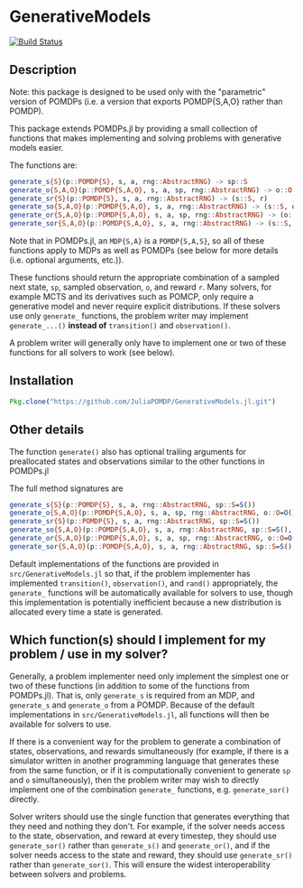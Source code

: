 # GenerativeModels

[![Build Status](https://travis-ci.org/zsunberg/GenerativeModels.jl.svg?branch=master)](https://travis-ci.org/zsunberg/GenerativeModels.jl)

## Description

Note: this package is designed to be used only with the "parametric" version of POMDPs (i.e. a version that exports POMDP{S,A,O} rather than POMDP).

This package extends POMDPs.jl by providing a small collection of functions that makes implementing and solving problems with generative models easier.

The functions are:
```julia
generate_s{S}(p::POMDP{S}, s, a, rng::AbstractRNG) -> sp::S
generate_o{S,A,O}(p::POMDP{S,A,O}, s, a, sp, rng::AbstractRNG) -> o::O
generate_sr{S}(p::POMDP{S}, s, a, rng::AbstractRNG) -> (s::S, r)
generate_so{S,A,O}(p::POMDP{S,A,O}, s, a, rng::AbstractRNG) -> (s::S, o::O)
generate_or{S,A,O}(p::POMDP{S,A,O}, s, a, sp, rng::AbstractRNG) -> (o::O, r)
generate_sor{S,A,O}(p::POMDP{S,A,O}, s, a, rng::AbstractRNG) -> (s::S, o::O, r)
```

Note that in POMDPs.jl, an `MDP{S,A}` is a `POMDP{S,A,S}`, so all of these functions apply to MDPs as well as POMDPs (see below for more details (i.e. optional arguments, etc.)).

These functions should return the appropriate combination of a sampled next state, `sp`, sampled observation, `o`, and reward `r`. Many solvers, for example MCTS and its derivatives such as POMCP, only require a generative model and never require explicit distributions. If these solvers use only `generate_` functions, the problem writer may implement `generate_...()` **instead of** `transition()` and `observation()`.

A problem writer will generally only have to implement one or two of these functions for all solvers to work (see below).

## Installation

```julia
Pkg.clone("https://github.com/JuliaPOMDP/GenerativeModels.jl.git")
```

## Other details

The function `generate()` also has optional trailing arguments for preallocated states and observations similar to the other functions in POMDPs.jl

The full method signatures are
```julia
generate_s{S}(p::POMDP{S}, s, a, rng::AbstractRNG, sp::S=S())
generate_o{S,A,O}(p::POMDP{S,A,O}, s, a, sp, rng::AbstractRNG, o::O=O())
generate_sr{S}(p::POMDP{S}, s, a, rng::AbstractRNG, sp::S=S())
generate_so{S,A,O}(p::POMDP{S,A,O}, s, a, rng::AbstractRNG, sp::S=S(), o::O=O())
generate_or{S,A,O}(p::POMDP{S,A,O}, s, a, sp, rng::AbstractRNG, o::O=O())
generate_sor{S,A,O}(p::POMDP{S,A,O}, s, a, rng::AbstractRNG, sp::S=S(), o::O=O())
```

Default implementations of the functions are provided in `src/GenerativeModels.jl` so that, if the problem implementer has implemented `transition()`, `observation()`, and `rand()` appropriately, the `generate_` functions will be automatically available for solvers to use, though this implementation is potentially inefficient because a new distribution is allocated every time a state is generated.

## Which function(s) should I implement for my problem / use in my solver?

Generally, a problem implementer need only implement the simplest one or two of these functions (in addition to some of the functions from POMDPs.jl). That is, only `generate_s` is required from an MDP, and `generate_s` and `generate_o` from a POMDP. Because of the default implementations in `src/GenerativeModels.jl`, all functions will then be available for solvers to use.

If there is a convenient way for the problem to generate a combination of states, observations, and rewards simultaneously (for example, if there is a simulator written in another programming language that generates these from the same function, or if it is computationally convenient to generate `sp` and `o` simultaneously), then the problem writer may wish to directly implement one of the combination `generate_` functions, e.g. `generate_sor()` directly.

Solver writers should use the single function that generates everything that they need and nothing they don't. For example, if the solver needs access to the state, observation, and reward at every timestep, they should use `generate_sor()` rather than `generate_s()` and `generate_or()`, and if the solver needs access to the state and reward, they should use `generate_sr()` rather than `generate_sor()`. This will ensure the widest interoperability between solvers and problems.
